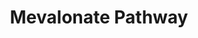 ---
authors:
- SabinaCrivorucica
description: Mevalonite Pathway - CoQ10
last-edited: 2022-02-23
organisms:
- Homo sapiens
redirect_from:
- /index.php/Pathway:WP5197
- /instance/WP5197
schema-jsonld:
- '@context': https://schema.org/
  '@id': https://wikipathways.github.io/pathways/WP5197.html
  '@type': Dataset
  creator:
    '@type': Organization
    name: WikiPathways
  description: Mevalonite Pathway - CoQ10
  keywords:
  - MK
  - acetoacetyl CoA
  - 2,3 Squalene epoxide
  - Mevalonic Acid
  - Squalene
  - 4OH-Phenyllactate
  - HMGR
  - Decaprenyl-OH-benzoate
  - 'Tyrosine '
  - CoQ4-9
  - Fernesyl PP
  - Decaprenyl-PP
  - Dimethylallyl-PP
  - Cholesterol
  - CoQ1
  - GeneProduct
  - CoQ2
  - Mevalonate-5-phosphate
  - 4OH-Cinnamate
  - SS
  - 4-OH-benzoate
  - CoQ10
  - HMG-CoA
  - 4OH-Phenylpyruvate
  - Isopentenyl-5-PP(IPP)
  - 'Lanosterol '
  - Acetyl CoA
  - Trans-fernesyl-PP
  - PMK
  - Mevalonate PP
  - Geranyl PP
  license: CC0
  name: Mevalonate Pathway
seo: CreativeWork
title: Mevalonate Pathway
wpid: WP5197
---